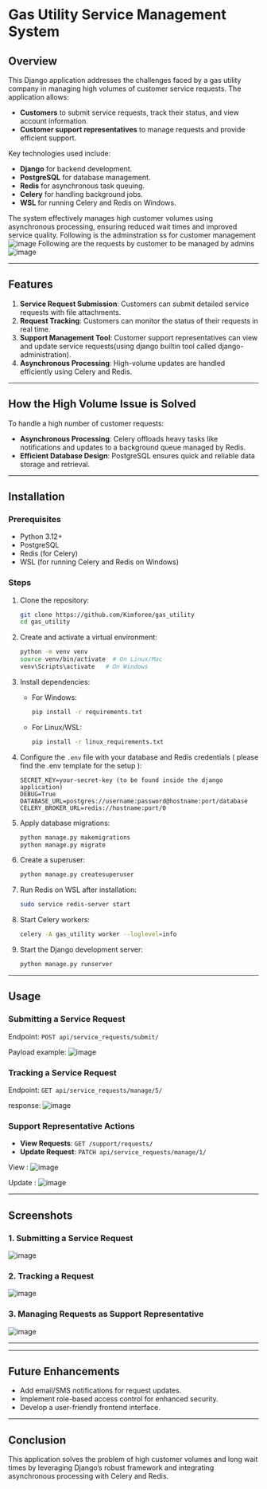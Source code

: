 # Gas Utility Service Management System

## Overview
This Django application addresses the challenges faced by a gas utility company in managing high volumes of customer service requests. The application allows:

- **Customers** to submit service requests, track their status, and view account information.
- **Customer support representatives** to manage requests and provide efficient support.

Key technologies used include:
- **Django** for backend development.
- **PostgreSQL** for database management.
- **Redis** for asynchronous task queuing.
- **Celery** for handling background jobs.
- **WSL** for running Celery and Redis on Windows.

The system effectively manages high customer volumes using asynchronous processing, ensuring reduced wait times and improved service quality.
Following is the adminstration ss for customer management
![image](https://github.com/user-attachments/assets/1b91dc6a-2974-4d77-9678-63a62532cf46)
Following are the requests by customer to be managed by admins
![image](https://github.com/user-attachments/assets/570b3a15-657e-4879-ae92-668b8d6a15b4)

---

## Features
1. **Service Request Submission**: Customers can submit detailed service requests with file attachments.
2. **Request Tracking**: Customers can monitor the status of their requests in real time.
3. **Support Management Tool**: Customer support representatives can view and update service requests(using django builtin tool called django-administration).
4. **Asynchronous Processing**: High-volume updates are handled efficiently using Celery and Redis.

---

## How the High Volume Issue is Solved
To handle a high number of customer requests:
- **Asynchronous Processing**: Celery offloads heavy tasks like notifications and updates to a background queue managed by Redis.
- **Efficient Database Design**: PostgreSQL ensures quick and reliable data storage and retrieval.

---

## Installation
### Prerequisites
- Python 3.12+
- PostgreSQL
- Redis (for Celery)
- WSL (for running Celery and Redis on Windows)

### Steps
1. Clone the repository:
   ```bash
   git clone https://github.com/Kimforee/gas_utility
   cd gas_utility
   ```

2. Create and activate a virtual environment:
   ```bash
   python -m venv venv
   source venv/bin/activate  # On Linux/Mac
   venv\Scripts\activate   # On Windows
   ```

3. Install dependencies:
   - For Windows:
     ```bash
     pip install -r requirements.txt
     ```
   - For Linux/WSL:
     ```bash
     pip install -r linux_requirements.txt
     ```

4. Configure the `.env` file with your database and Redis credentials ( please find the .env template for the setup ):
   ```env
   SECRET_KEY=your-secret-key (to be found inside the django application)
   DEBUG=True
   DATABASE_URL=postgres://username:password@hostname:port/database
   CELERY_BROKER_URL=redis://hostname:port/0
   ```

5. Apply database migrations:
   ```bash
   python manage.py makemigrations
   python manage.py migrate
   ```

6. Create a superuser:
   ```bash
   python manage.py createsuperuser
   ```

7. Run Redis on WSL after installation:
   ```bash
   sudo service redis-server start
   ```

8. Start Celery workers:
   ```bash
   celery -A gas_utility worker --loglevel=info
   ```

9. Start the Django development server:
   ```bash
   python manage.py runserver
   ```

---

## Usage
### Submitting a Service Request
Endpoint: `POST api/service_requests/submit/`

Payload example:
![image](https://github.com/user-attachments/assets/1f47fe8e-00fa-493a-9bec-2599a177357b)

### Tracking a Service Request
Endpoint: `GET api/service_requests/manage/5/`

response:
![image](https://github.com/user-attachments/assets/3a97aadb-9849-4973-908c-3dea72f5e6c2)

### Support Representative Actions
- **View Requests**: `GET /support/requests/`
- **Update Request**: `PATCH api/service_requests/manage/1/`

View :
![image](https://github.com/user-attachments/assets/89784671-858c-4663-8253-db5382587ce8)

Update :
![image](https://github.com/user-attachments/assets/513bb88c-692d-4633-aeac-b32cb2295332)

---

## Screenshots
### 1. Submitting a Service Request
![image](https://github.com/user-attachments/assets/db5c8bce-46bb-430b-af5b-5687018db987)

### 2. Tracking a Request
![image](https://github.com/user-attachments/assets/f445eaa2-1b54-4d06-8c70-ff6f4578fc1d)

### 3. Managing Requests as Support Representative
![image](https://github.com/user-attachments/assets/ccf68519-b891-4944-8b77-2fc96a43ea8f)

---

---
## Future Enhancements
- Add email/SMS notifications for request updates.
- Implement role-based access control for enhanced security.
- Develop a user-friendly frontend interface.

---

## Conclusion
This application solves the problem of high customer volumes and long wait times by leveraging Django’s robust framework and integrating asynchronous processing with Celery and Redis.

